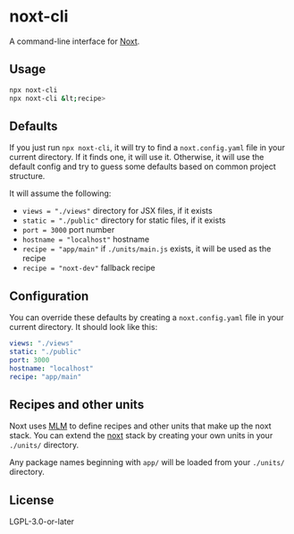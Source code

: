 # noxt-cli

A command-line interface for [Noxt](https://npmjs.com/package/noxt-server).

## Usage

```sh
npx noxt-cli 
npx noxt-cli &lt;recipe>
```

## Defaults
If you just run `npx noxt-cli`, it will try to find a `noxt.config.yaml` file in your current directory. If it finds one, it will use it. Otherwise, it will use the default config and try to guess some defaults based on common project structure. 

It will assume the following:
* `views = "./views"` directory for JSX files, if it exists
* `static = "./public"` directory for static files, if it exists
* `port = 3000` port number
* `hostname = "localhost"` hostname
* `recipe = "app/main"` if `./units/main.js` exists, it will be used as the recipe
* `recipe = "noxt-dev"` fallback recipe

## Configuration

You can override these defaults by creating a `noxt.config.yaml` file in your current directory. It should look like this:

```yaml
views: "./views"
static: "./public"
port: 3000
hostname: "localhost"
recipe: "app/main"
```

## Recipes and other units

Noxt uses [MLM](https://npmjs.com/package/mlm-core) to define recipes and other units that make up the noxt stack. You can extend the [noxt](https://npmjs.com/package/noxt-server) stack by creating your own units in your `./units/` directory. 

Any package names beginning with `app/` will be loaded from your `./units/` directory. 

## License
LGPL-3.0-or-later